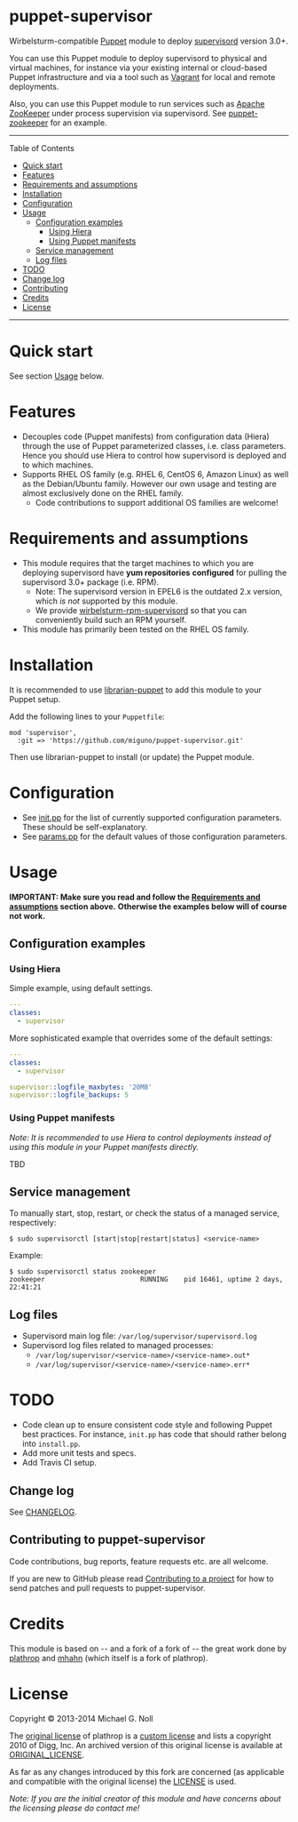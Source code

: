 # puppet-supervisor

Wirbelsturm-compatible [Puppet](http://puppetlabs.com/) module to deploy [supervisord](http://www.supervisord.org/)
version 3.0+.

You can use this Puppet module to deploy supervisord to physical and virtual machines, for instance via your existing
internal or cloud-based Puppet infrastructure and via a tool such as [Vagrant](http://www.vagrantup.com/) for local
and remote deployments.

Also, you can use this Puppet module to run services such as [Apache ZooKeeper](http://zookeeper.apache.org/) under
process supervision via supervisord.  See [puppet-zookeeper](https://github.com/miguno/puppet-zookeeper) for an example.

---

Table of Contents

* <a href="#quickstart">Quick start</a>
* <a href="#features">Features</a>
* <a href="#requirements">Requirements and assumptions</a>
* <a href="#installation">Installation</a>
* <a href="#configuration">Configuration</a>
* <a href="#usage">Usage</a>
    * <a href="#configuration-examples">Configuration examples</a>
        * <a href="#hiera">Using Hiera</a>
        * <a href="#manifests">Using Puppet manifests</a>
    * <a href="#service-management">Service management</a>
    * <a href="#log-files">Log files</a>
* <a href="#todo">TODO</a>
* <a href="#changelog">Change log</a>
* <a href="#contributing">Contributing</a>
* <a href="#credits">Credits</a>
* <a href="#license">License</a>

---

<a name="quickstart"></a>

# Quick start

See section [Usage](#usage) below.


<a name="features"></a>

# Features

* Decouples code (Puppet manifests) from configuration data (Hiera) through the use of Puppet parameterized classes,
  i.e. class parameters.  Hence you should use Hiera to control how supervisord is deployed and to which machines.
* Supports RHEL OS family (e.g. RHEL 6, CentOS 6, Amazon Linux) as well as the Debian/Ubuntu family.  However our
  own usage and testing are almost exclusively done on the RHEL family.
    * Code contributions to support additional OS families are welcome!


<a name="requirements"></a>

# Requirements and assumptions

* This module requires that the target machines to which you are deploying supervisord have **yum repositories**
  **configured** for pulling the supervisord 3.0+ package (i.e. RPM).
    * Note: The supervisord version in EPEL6 is the outdated 2.x version, which _is not_ supported by this module.
    * We provide [wirbelsturm-rpm-supervisord](https://github.com/miguno/wirbelsturm-rpm-supervisord) so that you can
      conveniently build such an RPM yourself.
* This module has primarily been tested on the RHEL OS family.


<a name="installation"></a>

# Installation

It is recommended to use [librarian-puppet](https://github.com/rodjek/librarian-puppet) to add this module to your
Puppet setup.

Add the following lines to your `Puppetfile`:

```
mod 'supervisor',
  :git => 'https://github.com/miguno/puppet-supervisor.git'
```

Then use librarian-puppet to install (or update) the Puppet module.


<a name="configuration"></a>

# Configuration

* See [init.pp](manifests/init.pp) for the list of currently supported configuration parameters.  These should be self-explanatory.
* See [params.pp](manifests/params.pp) for the default values of those configuration parameters.


<a name="usage"></a>

# Usage

**IMPORTANT: Make sure you read and follow the [Requirements and assumptions](#requirements) section above.**
**Otherwise the examples below will of course not work.**


<a name="configuration-examples"></a>

## Configuration examples


<a name="hiera"></a>

### Using Hiera

Simple example, using default settings.

```yaml
---
classes:
  - supervisor
```

More sophisticated example that overrides some of the default settings:

```yaml
---
classes:
  - supervisor

supervisor::logfile_maxbytes: '20MB'
supervisor::logfile_backups: 5
```


<a name="manifests"></a>

### Using Puppet manifests

_Note: It is recommended to use Hiera to control deployments instead of using this module in your Puppet manifests_
_directly._

TBD


<a name="service-management"></a>

## Service management

To manually start, stop, restart, or check the status of a managed service, respectively:

    $ sudo supervisorctl [start|stop|restart|status] <service-name>

Example:

    $ sudo supervisorctl status zookeeper
    zookeeper                        RUNNING    pid 16461, uptime 2 days, 22:41:21


<a name="log-files"></a>

## Log files

* Supervisord main log file: `/var/log/supervisor/supervisord.log`
* Supervisord log files related to managed processes:
    * `/var/log/supervisor/<service-name>/<service-name>.out*`
    * `/var/log/supervisor/<service-name>/<service-name>.err*`


<a name="todo"></a>

# TODO

* Code clean up to ensure consistent code style and following Puppet best practices.
  For instance, `init.pp` has code that should rather belong into `install.pp`.
* Add more unit tests and specs.
* Add Travis CI setup.


<a name="changelog"></a>

## Change log

See [CHANGELOG](CHANGELOG.md).


<a name="contributing"></a>

## Contributing to puppet-supervisor

Code contributions, bug reports, feature requests etc. are all welcome.

If you are new to GitHub please read [Contributing to a project](https://help.github.com/articles/fork-a-repo) for how
to send patches and pull requests to puppet-supervisor.


<a name="credits"></a>

# Credits

This module is based on -- and a fork of a fork of -- the great work done by
[plathrop](https://github.com/plathrop/puppet-module-supervisor) and
[mhahn](https://github.com/mhahn/puppet-supervisor) (which itself is a fork of plathrop).


<a name="license"></a>

# License

Copyright © 2013-2014 Michael G. Noll

The [original license](https://github.com/plathrop/puppet-module-supervisor/blob/master/LICENSE) of plathrop is a
[custom license](https://github.com/plathrop/puppet-module-supervisor/blob/master/LICENSE) and lists a copyright
2010 of Digg, Inc.  An archived version of this original license is available at [ORIGINAL_LICENSE](ORIGINAL_LICENSE).

As far as any changes introduced by this fork are concerned (as applicable and compatible with the original license)
the [LICENSE](LICENSE) is used.

_Note: If you are the initial creator of this module and have concerns about the licensing please do contact me!_
